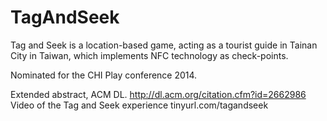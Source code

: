 # TagAndSeek

Tag and Seek is a location-based game, acting as a tourist guide in Tainan City in Taiwan, which implements NFC technology as check-points.

Nominated for the CHI Play conference 2014.

Extended abstract, ACM DL. http://dl.acm.org/citation.cfm?id=2662986
Video of the Tag and Seek experience tinyurl.com/tagandseek 
